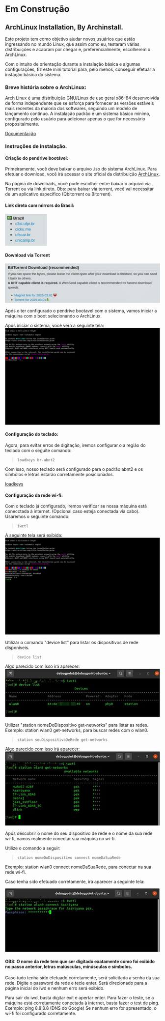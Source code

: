# Em Construção

## ArchLinux Installation, By Archinstall.

Este projeto tem como objetivo ajudar novos usuários que estão ingressando no mundo Linux, que assim como eu, testaram várias distribuições e acabram por chegar e, preferencialmente, escolherem o ArchLinux.

Com o intuito de orientação durante a instalação básica e algumas configurações, fiz este mini tutorial para, pelo menos, conseguir efetuar a instação básica do sistema.

### Breve história sobre o ArchLinux:

Arch Linux é uma distribuição GNU/Linux de uso geral x86-64 desenvolvida de forma independente que se esforça para fornecer as versões estáveis ​​mais recentes da maioria dos softwares, seguindo um modelo de lançamento contínuo. A instalação padrão é um sistema básico mínimo, configurado pelo usuário para adicionar apenas o que for necessário propositalmente.

[Documentação](https://wiki.archlinux.org/title/Arch_Linux)

### Instruções de instalação.

#### Criação do pendrive bootável:

Primeiramente, você deve baixar o arquivo .iso do sistema ArchLinux.
Para efetuar o download, você irá acessar o site oficial da distribuição [ArchLinux](https://archlinux.org/download/).

Na página de downloads, você pode escolher entre baixar o arquivo via Torrent ou via link direto.
Obs: para baixar via torrent, você vai necessitar de um aplicativo específico (Qbitorrent ou Bitorrent).

#### Link direto com mirrors do Brasil:
![Mirrors do Brasil](/assets/mirrors.png )
#### Download via Torrent
![Mirrors do Brasil](/assets/torrents.png)

Após o ter configurado o pendrive bootavel com o sistema, vamos iniciar a máquina com o boot selecionando o ArchLinux.

Após iniciar o sistema, você verá a seguinte tela:
![](assets/telaInicialArchLinux.png)

#### Configuração do teclado:

Agora, para evitar erros de digitação, iremos configurar o a região do teclado com o seguite comando:

> ```shell
> loadkeys br-abnt2
> ```

Com isso, nosso teclado será configurado para o padrão abnt2 e os símbolos e letras estarão corretamente posicionados.

[loadkeys](https://wiki.archlinux.org/title/Linux_console_(Portugu%C3%AAs)/Keyboard_configuration_(Portugu%C3%AAs))

#### Configuração da rede wi-fi:

Com o teclado já configurado, iremos verificar se nossa máquina está conecctada à internet. (Opcional caso esteja conectada via cabo).
Usaremos o seguinte comando:

>```
>iwctl
>```

A seguinte tela será exibida:
![](assets/iwctl.png)

Utilizar o comando "device list" para listar os dispositivos de rede disponíveis.

>```
>device list
>```
Algo parecido com isso irá aparecer:
![](assets/deviceList.bmp)

Utilizar "station nomeDoDispositivo get-networks" para listar as redes.
Exemplo: station wlan0 get-networks, para buscar redes com o wlan0.
>```
>station seuDispositivoDeRede get-networks
>```
Algo parecido com isso irá aparecer:
![](assets/getNetworks.bmp)

Após descobrir o nome do seu dispositivo de rede e o nome da sua rede wi-fi, vamos realmente conectar sua máquina no wi-fi.

Utilize o comando a seguir:

>```
>station nomeDoDispositivo connect nomeDaSuaRede
>```

Exemplo: station wlan0 connect nomeDaSuaRede, para conectar na sua rede wi-fi.

Caso tenha sido efetuado corretamente, irá aparecer a seguinte tela:

![](assets/stationConnect.bmp)

#### OBS: O nome da rede tem que ser digitado exatamente como foi exibido no passo anterior, letras maiúsculas, minúsculas e símbolos.

Caso tudo tenha sido efetuado corretamente, será solicitada a senha da sua rede.
Digite o password da rede e tecle enter.
Será direcionado para a página inicial do iwd e nenhum erro será exibido.

Para sair do iwd, basta digitar exit e apertar enter.
Para fazer o teste, se a máquina está corretamente conectada à internet, basta fazer o test de ping.
Exemplo: ping 8.8.8.8 (DNS do Google)
Se nenhum erro for apresentado, o wi-fi foi configurado corretamente.